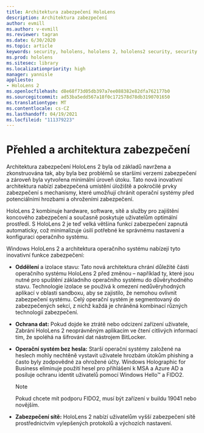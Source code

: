 ```yaml
---
title: Architektura zabezpečení HoloLens
description: Architektura zabezpečení
author: evmill
ms.author: v-evmill
ms.reviewer: tagran
ms.date: 6/30/2020
ms.topic: article
keywords: security, hololens, hololens 2, hololens2 security, security overview, security architecture, architecture, hololens 2 architecture
ms.prod: hololens
ms.sitesec: library
ms.localizationpriority: high
manager: yannisle
appliesto:
- HoloLens 2
ms.openlocfilehash: d8e68f73d05db397a7ee088382e82dfa762177b0
ms.sourcegitcommit: ad53ba5edd567a18f0c172578d78db3190701650
ms.translationtype: MT
ms.contentlocale: cs-CZ
ms.lasthandoff: 04/19/2021
ms.locfileid: "111379223"
---
```

# <a name="security-overview-and-architecture"></a>Přehled a architektura zabezpečení

Architektura zabezpečení HoloLens 2 byla od základů navržena a zkonstruována tak, aby byla bez problémů se staršími verzemi zabezpečení a zároveň byla vytvořena minimální úroveň útoku. Tato nová inovativní architektura nabízí zabezpečená umístění úložiště a pokročilé prvky zabezpečení s mechanismy, které umožňují chránit operační systémy před potenciálními hrozbami a ohroženími zabezpečení.

HoloLens 2 kombinuje hardware, software, sítě a služby pro zajištění koncového zabezpečení a současně poskytuje uživatelům optimální prostředí. S HoloLens 2 je teď velká většina funkcí zabezpečení zapnutá automaticky, což minimalizuje úsilí potřebné ke správnému nastavení a konfiguraci operačního systému.

Windows HoloLens 2 a architektura operačního systému nabízejí tyto inovativní funkce zabezpečení:

  * **Oddělení** a izolace stavu: Tato nová architektura chrání důležité části operačního systému HoloLens 2 před změnou – například ty, které jsou nutné pro spuštění základního operačního systému do důvěryhodného stavu. Technologie izolace se používá k omezení nedůvěryhodných aplikací v oblasti sandboxu, aby se zajistilo, že nemohou ovlivnit zabezpečení systému. Celý operační systém je segmentovaný do zabezpečených sekcí, z nichž každá je chráněná kombinací různých technologií zabezpečení.
  
  * **Ochrana dat:** Pokud dojde ke ztrátě nebo odcizení zařízení uživatele, Zabrání HoloLens 2 neoprávněným aplikacím ve čtení citlivých informací tím, že spoléhá na šifrování dat nástrojem BitLocker. 
  
  * **Operační systém bez hesla:** Starší operační systémy založené na heslech mohly nechtěně vystavit uživatele hrozbám útokům phishing a často byly zodpovědné za ohrožené účty. Windows Holographic for Business eliminuje použití hesel pro přihlášení k MSA a Azure AD a posiluje ochranu identit uživatelů pomocí Windows Hello™ a FIDO2. 
  
    > [!NOTE]
    > Pokud chcete mít podporu FIDO2, musí být zařízení v buildu 19041 nebo novějším. 

  * **Zabezpečení sítě:** HoloLens 2 nabízí uživatelům vyšší zabezpečení sítě prostřednictvím vylepšených protokolů a výchozích nastavení.
